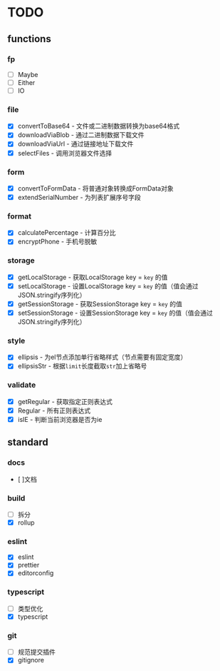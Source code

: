 # TODO

## functions

### fp

- [ ] Maybe
- [ ] Either
- [ ] IO

### file

- [X] convertToBase64 - 文件或二进制数据转换为base64格式
- [X] downloadViaBlob - 通过二进制数据下载文件
- [X] downloadViaUrl - 通过链接地址下载文件
- [X] selectFiles - 调用浏览器文件选择

### form

- [X] convertToFormData - 将普通对象转换成FormData对象
- [X] extendSerialNumber - 为列表扩展序号字段

### format

- [X] calculatePercentage - 计算百分比
- [X] encryptPhone - 手机号脱敏

### storage

- [X] getLocalStorage - 获取LocalStorage key = `key` 的值
- [X] setLocalStorage - 设置LocalStorage key = `key` 的值（值会通过JSON.stringify序列化）
- [X] getSessionStorage - 获取SessionStorage key = `key` 的值
- [X] setSessionStorage - 设置SessionStorage key = `key` 的值（值会通过JSON.stringify序列化）

### style

- [X] ellipsis - 为el节点添加单行省略样式（节点需要有固定宽度）
- [X] ellipsisStr - 根据`limit`长度截取`str`加上省略号

### validate

- [X] getRegular - 获取指定正则表达式
- [X] Regular - 所有正则表达式
- [X] isIE - 判断当前浏览器是否为ie

## standard

### docs

- [ ]文档

### build

- [ ] 拆分
- [X] rollup

### eslint

- [X] eslint
- [X] prettier
- [X] editorconfig

### typescript

- [ ] 类型优化
- [X] typescript

### git

- [ ] 规范提交插件
- [X] gitignore
